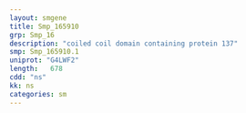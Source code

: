 ```yaml
---
layout: smgene
title: Smp_165910
grp: Smp_16
description: "coiled coil domain containing protein 137"
smp: Smp_165910.1
uniprot: "G4LWF2"
length:   678
cdd: "ns"
kk: ns
categories: sm
---
```

